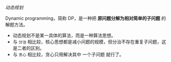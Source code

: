 
_动态规划_

Dynamic programming，简称 DP，是一种把 **原问题分解为相对简单的子问题** 的解题方法。

- 动态规划不是某一具体的算法，而是一种算法思想。
- 与 `分治` 相比较，核心思想都是减小问题的规模，但分治不存在重复子问题，这是二者的区别。
- 与 `贪心` 相比较，贪心只用解决其中 一个子问题 就行了。